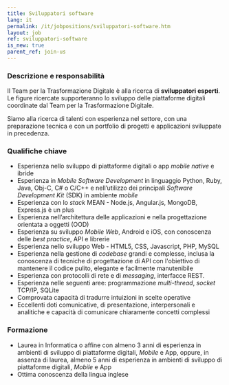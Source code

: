 ```yaml
---
title: Sviluppatori software
lang: it
permalink: /it/jobpositions/sviluppatori-software.htm
layout: job
ref: sviluppatori-software
is_new: true
parent_ref: join-us
---
```


### Descrizione e responsabilità
Il Team per la Trasformazione Digitale è alla ricerca di **sviluppatori esperti**. Le figure ricercate supporteranno lo sviluppo delle piattaforme digitali coordinate dal Team per la Trasformazione Digitale.

Siamo alla ricerca di talenti con esperienza nel settore, con una preparazione tecnica e con un portfolio di progetti e applicazioni sviluppate in precedenza.


### Qualifiche chiave
- Esperienza nello sviluppo di piattaforme digitali o app *mobile native* e ibride
- Esperienza in *Mobile Software Development* in linguaggio Python, Ruby, Java, Obj-C, C# o C/C++ e nell’utilizzo dei principali *Software Development Kit* (SDK) in ambiente *mobile*
- Esperienza con lo *stack* MEAN - Node.js, Angular.js, MongoDB, Express.js è un plus
- Esperienza nell’architettura delle applicazioni e nella progettazione orientata a oggetti (OOD)
- Esperienza su sviluppo *Mobile Web*, Android e iOS, con conoscenza delle *best practice*, API e librerie
- Esperienza nello sviluppo Web - HTML5, CSS, Javascript, PHP, MySQL
- Esperienza nella gestione di *codebase* grandi e complesse, inclusa la conoscenza di tecniche di progettazione di API con l'obiettivo di mantenere il codice pulito, elegante e facilmente manutenibile
- Esperienza con protocolli di rete e di *messaging*, interfacce REST.
- Esperienza nelle seguenti aree: programmazione *multi-thread*, *socket* TCP/IP, SQLite
- Comprovata capacità di tradurre intuizioni in scelte operative
- Eccellenti doti comunicative, di presentazione, interpersonali e analitiche e capacità di comunicare chiaramente concetti complessi


### Formazione
- Laurea in Informatica o affine con almeno 3 anni di esperienza in ambienti di sviluppo di piattaforme digitali, *Mobile* e App, oppure, in assenza di laurea, almeno 5 anni di esperienza in ambienti di sviluppo di piattaforme digitali, *Mobile* e App
- Ottima conoscenza della lingua inglese


